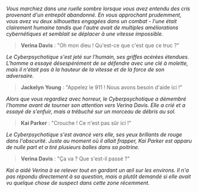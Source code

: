 _Vous marchiez dans une ruelle sombre lorsque vous avez entendu des cris provenant d'un entrepôt abandonné. En vous approchant prudemment, vous avez vu deux silhouettes engagées dans un combat - l'une était clairement humaine tandis que l'autre avait de multiples améliorations cybernétiques et semblait se déplacer à une vitesse impossible._

> **Verina Davis** : "Oh mon dieu ! Qu'est-ce que c'est que ce truc ?"

_Le Cyberpsychotique s'est jeté sur l'humain, ses griffes acérées étendues. L'homme a essayé désespérément de se défendre avec une clé à molette, mais il n'était pas à la hauteur de la vitesse et de la force de son adversaire._

> **Jackelyn Young** : "Appelez le 911 ! Nous avons besoin d'aide ici !"

_Alors que vous regardiez avec horreur, le Cyberpsychotique a démembré l'homme avant de tourner son attention vers Verina Davis. Elle a crié et a essayé de s'enfuir, mais a trébuché sur un morceau de débris au sol._

> **Kai Parker** : "Crouche ! Ce n'est pas sûr ici !"

_Le Cyberpsychotique s'est avancé vers elle, ses yeux brillants de rouge dans l'obscurité. Juste au moment où il allait frapper, Kai Parker est apparu de nulle part et a tiré plusieurs balles dans sa poitrine._

> **Verina Davis** : "Ça va ? Que s'est-il passé ?"

_Kai a aidé Verina à se relever tout en gardant un œil sur les environs. Il n'a pas répondu directement à sa question, mais a plutôt demandé si elle avait vu quelque chose de suspect dans cette zone récemment._
